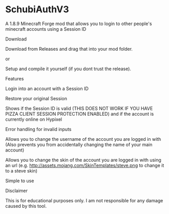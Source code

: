 # SchubiAuthV3
A 1.8.9 Minecraft Forge mod that allows you to login to other people's minecraft accounts using a Session ID

Download

Download from Releases and drag that into your mod folder.

or

Setup and compile it yourself (if you dont trust the release).




Features

Login into an account with a Session ID

Restore your original Session

Shows if the Session ID is valid (THIS DOES NOT WORK IF YOU HAVE PIZZA CLIENT SESSION PROTECTION ENABLED) and if the account is currently online on Hypixel

Error handling for invalid inputs

Allows you to change the username of the account you are logged in with (Also prevents you from accidentally changing the name of your main account)

Allows you to change the skin of the account you are logged in with using an url (e.g. http://assets.mojang.com/SkinTemplates/steve.png to change it to a steve skin)

Simple to use



Disclaimer

This is for educational purposes only. I am not responsible for any damage caused by this tool.
